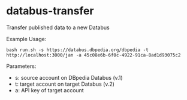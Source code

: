 # databus-transfer
Transfer published data to a new Databus

Example Usage:
```
bash run.sh -s https://databus.dbpedia.org/dbpedia -t http://localhost:3000/jan -a 45c08e6b-6f0c-4922-91ca-8ad1d93075c2
```

Parameters:
* s: source account on DBpedia Databus (v.1)
* t: target account on target Databus (v.2)
* a: API key of target account